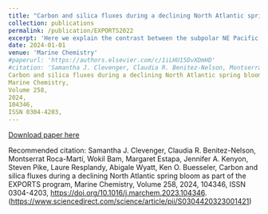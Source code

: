 ```yaml
---
title: "Carbon and silica fluxes during a declining North Atlantic spring bloom as part of the EXPORTS program"
collection: publications
permalink: /publication/EXPORTS2022
excerpt: 'Here we explain the contrast between the subpolar NE Pacific and the transition zone to the south of it using a global ocean biogeochemical model (MOM6-COBALT) with Argo float and ship-based observations to investigate how MHWs influence marine productivity. '
date: 2024-01-01
venue: 'Marine Chemistry'
#paperurl: 'https://authors.elsevier.com/c/1iLHU15DvXDmHD'
#citation: 'Samantha J. Clevenger, Claudia R. Benitez-Nelson, Montserrat Roca-Martí, Wokil Bam, Margaret Estapa, Jennifer A. Kenyon, Steven Pike, Laure Resplandy, Abigale Wyatt, Ken O. Buesseler,
Carbon and silica fluxes during a declining North Atlantic spring bloom as part of the EXPORTS program,
Marine Chemistry,
Volume 258,
2024,
104346,
ISSN 0304-4203,
---
```


[Download paper here](http://abigale-wyatt.github.io/files/Ecosystem_impacts_of_marine_heat_waves_in_the_nort.pdf)

Recommended citation: Samantha J. Clevenger, Claudia R. Benitez-Nelson, Montserrat Roca-Martí, Wokil Bam, Margaret Estapa, Jennifer A. Kenyon, Steven Pike, Laure Resplandy, Abigale Wyatt, Ken O. Buesseler,
Carbon and silica fluxes during a declining North Atlantic spring bloom as part of the EXPORTS program,
Marine Chemistry,
Volume 258,
2024,
104346,
ISSN 0304-4203,
https://doi.org/10.1016/j.marchem.2023.104346.
(https://www.sciencedirect.com/science/article/pii/S0304420323001421)
